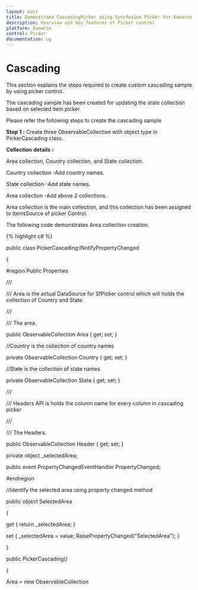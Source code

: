 ```yaml
---
layout: post
title: Demonstrate CascadingPicker using Syncfusion Picker for Xamarin.Forms
description: Overview and key features of Picker control
platform: Xamarin
control: Picker
documentation: ug
---
```



# Cascading

This section explains the steps required to create custom cascading sample by using picker control.

The cascading sample has been created for updating the state collection based on selected item picker.

Please refer the  following steps to create the cascading sample 

**Step** **1** **:** Create three ObservableCollection with object type in PickerCascading class. 

**Collection** **details** **:** 

Area collection, Country collection, and State collection.

Country collection -Add country names.

State collection -Add state names.

Area collection -Add above  2 collections.

Area collection is the main collection, and this collection has been assigned to ItemsSource of picker Control.

The following code demonstrates Area collection creation.

{% highlight c# %}


public class PickerCascading:INotifyPropertyChanged

{

#region Public Properties

/// <summary>

/// Area is the actual DataSource for SfPicker control which will holds the collection of Country and State

/// </summary>

/// <value>The area.</value>

public ObservableCollection<object> Area { get; set; }

//Country is the collection of country names

private ObservableCollection<object> Country { get; set; }

//State is the collection of state names

private ObservableCollection<object> State { get; set; }

/// <summary>

/// Headers API is holds the column name for every column in cascading picker

/// </summary>

/// <value>The Headers.</value>

public ObservableCollection<string> Header { get; set; }

private object _selectedArea;

public event PropertyChangedEventHandler PropertyChanged;

#endregion

//Identify the selected area using property changed method

public object SelectedArea

{

get { return _selectedArea; }

set { _selectedArea = value; RaisePropertyChanged("SelectedArea"); }

}

public PickerCascading()

{

Area = new ObservableCollection<object>();

Header = new ObservableCollection<string>();

Country = new ObservableCollection<object>();

State = new ObservableCollection<object>();

//populate Countries

Country.Add("UK");

Country.Add("USA");

Country.Add("India");

Country.Add("UAE");

Country.Add("Germany");

//populate states

State.Add("London");

State.Add("Manchester");

State.Add("Cambridge");

State.Add("Edinburgh");

State.Add("Glasgow");

State.Add("Birmingham");

Area.Add(Country);

Area.Add(State);

SelectedArea = new ObservableCollection<object>() { "UK", "London" };

}

//Hooked when changes occurred 

public void RaisePropertyChanged(string name)

{

if (PropertyChanged != null)

PropertyChanged(this, new PropertyChangedEventArgs(name));

}

}

{% endhighlight %}

**Step** **2** **:** Update the state collection  based on selected item of country name by using the Selection changed event of picker control.

{% highlight c# %}

private void picker_SelectionChanged(object sender, Syncfusion.SfPicker.XForms.SelectionChangedEventArgs e)

{

if (picker.ItemsSource != null && e.NewValue is IList && (picker.ItemsSource as IList).Count > 1 && CurrentItem != (e.NewValue as IList)[0].ToString())
            {
                //Updated the second column collection based on first column selected value.
                (picker.ItemsSource as ObservableCollection<object>).RemoveAt(1);
                (picker.ItemsSource as ObservableCollection<object>).Add(GetCountry((e.NewValue as IList)[0].ToString()));
            }

}

{% endhighlight %}

**Step** **3** **:** Define column headers as  “Country” and  “State” by using ColumnHeaderText property of picker control. The following code demonstrates how to define header for each column of picker control.

{% highlight c# %}

public class PickerCascading:INotifyPropertyChanged

{           

/// <summary>

/// Headers API is holds the column name for every column in cascading picker

/// </summary>

/// <value>The Headers.</value>

public ObservableCollection<string> Header { get; set; }

public PickerCascading()

{

Header = new ObservableCollection<string>();

Header.Add("Country");

Header.Add("State");

}

}

{% endhighlight %}

**Step** **4** **:** Add the cascading picker control in main page of XAML. Please refer the following code snippets.

{% tabs %}
{% highlight xaml %}
<ContentPage

x:Class="CascadingPicker.MainPage"

xmlns="http://xamarin.com/schemas/2014/forms"

xmlns:x="http://schemas.microsoft.com/winfx/2009/xaml"

xmlns:local="clr-namespace:CascadingPicker"

xmlns:syncfusion="clr-namespace:Syncfusion.SfPicker.XForms;assembly=Syncfusion.SfPicker.XForms">

<ContentPage.BindingContext>

<local:PickerCascading />

</ContentPage.BindingContext>

<ContentPage.Content>

<Grid HorizontalOptions="Center" VerticalOptions="Center">

<StackLayout>

<Button

Clicked="Button_Clicked"

HeightRequest="40"

Text="Open Picker"

WidthRequest="200" />

</StackLayout>

<syncfusion:SfPicker

x:Name="picker"

ColumnHeaderText="{Binding Header}"

HeaderText="Select your Area"

HeightRequest="350"

ItemsSource="{Binding Area}"

PickerHeight="250"

PickerMode="Dialog"

PickerWidth="280"

SelectedItem="{Binding SelectedArea}"

SelectionChanged="picker_SelectionChanged"

ShowColumnHeader="True"

WidthRequest="300" />

</Grid>

</ContentPage.Content>

</ContentPage>



{% endhighlight %}


{% highlight c# %}

Grid mainGrid = new Grid();
            mainGrid.HorizontalOptions = LayoutOptions.Center;
            mainGrid.VerticalOptions = LayoutOptions.Center;
            StackLayout mainStack = new StackLayout();
            mainStack.VerticalOptions = LayoutOptions.Center;
            mainStack.HorizontalOptions = LayoutOptions.Center;
            Button button = new Button();
            button.HeightRequest = 40;
            button.Text = "Open Picker";
            button.WidthRequest = 200;
            mainStack.Children.Add(button);
            SfPicker picker = new SfPicker();
            picker.HeaderText = "Select your Area";
            picker.HeightRequest = 350;
            picker.PickerHeight = 250;
            picker.PickerMode = PickerMode.Dialog;
            picker.PickerWidth = 280;
            picker.SelectionChanged += Picker_SelectionChanged;
            picker.ShowColumnHeader = true;
            picker.SetBinding(Picker.SelectedItemProperty, "SelectedArea");
            picker.SetBinding(Picker.ItemsSourceProperty, "Area");
            picker.SetBinding(Picker.ColumnHeaderText, "Header");
            picker.ShowFooter = true;
            picker.WidthRequest = 300;
            mainGrid.Children.Add(mainStack);
            mainGrid.Children.Add(picker);
            this.Content = mainGrid;

{% endhighlight %}
{% endtabs %}

The code in the code behind is as follows.

{% highlight c# %}

public partial class MainPage : ContentPage

{

string CurrentItem;

public MainPage()

{

InitializeComponent();

}

private void Button_Clicked(object sender, EventArgs e)

{

picker.IsOpen = true;

}

}

{% endhighlight %}

The following screenshot illustrates the output of above code snippets.

![cascading](images/cascading_img1.jpeg)


You can download the sample for reference from the following link.

Sample link: [CascadingSample](http://www.syncfusion.com/downloads/support/directtrac/general/ze/CascadingPicker773245392)